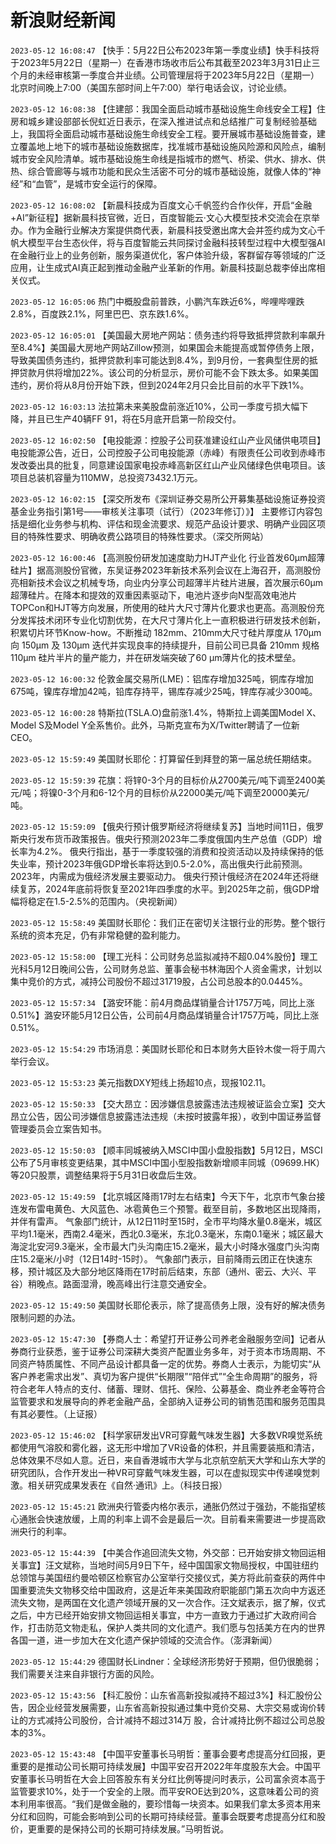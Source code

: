 # 新浪财经新闻
`2023-05-12 16:08:47` 【快手：5月22日公布2023年第一季度业绩】快手科技将于2023年5月22日（星期一）在香港市场收市后公布其截至2023年3月31日止三个月的未经审核第一季度合并业绩。公司管理层将于2023年5月22日（星期一）北京时间晚上7:00（美国东部时间上午7:00）举行电话会议，讨论业绩。

`2023-05-12 16:08:38` 【住建部：我国全面启动城市基础设施生命线安全工程】住房和城乡建设部部长倪虹近日表示，在深入推进试点和总结推广可复制经验基础上，我国将全面启动城市基础设施生命线安全工程。要开展城市基础设施普查，建立覆盖地上地下的城市基础设施数据库，找准城市基础设施风险源和风险点，编制城市安全风险清单。城市基础设施生命线是指城市的燃气、桥梁、供水、排水、供热、综合管廊等与城市功能和民众生活密不可分的城市基础设施，就像人体的“神经”和“血管”，是城市安全运行的保障。

`2023-05-12 16:08:02` 【新晨科技成为百度文心千帆签约合作伙伴，开启“金融+AI”新征程】据新晨科技官微，近日，百度智能云·文心大模型技术交流会在京举办。作为金融行业解决方案提供商代表，新晨科技受邀出席大会并签约成为文心千帆大模型平台生态伙伴，将与百度智能云共同探讨金融科技转型过程中大模型强AI在金融行业上的业务创新，服务渠道优化，客户体验升级，客群留存等领域的广泛应用，让生成式AI真正起到推动金融产业革新的作用。新晨科技副总裁李倬出席相关仪式。

`2023-05-12 16:05:06` 热门中概股盘前普跌，小鹏汽车跌近6%，哔哩哔哩跌2.8%，百度跌2.1%，阿里巴巴、京东跌1.6%。

`2023-05-12 16:05:01` 【美国最大房地产网站：债务违约将导致抵押贷款利率飙升至8.4%】美国最大房地产网站Zillow预测，如果国会未能提高或暂停债务上限，导致美国债务违约，抵押贷款利率可能达到8.4%，到9月份，一套典型住房的抵押贷款月供将增加22%。该公司的分析显示，房价可能不会下跌太多。如果美国违约，房价将从8月份开始下跌，但到2024年2月只会比目前的水平下跌1%。

`2023-05-12 16:03:13` 法拉第未来美股盘前涨近10%，公司一季度亏损大幅下降，并且已生产40辆FF 91，将在5月底开启第一阶段交付。

`2023-05-12 16:02:50` 【电投能源：控股子公司获准建设红山产业风储供电项目】电投能源公告，近日，公司控股子公司电投能源（赤峰）有限责任公司收到赤峰市发改委出具的批复，同意建设国家电投赤峰高新区红山产业风储绿色供电项目。该项目总装机容量为110MW，总投资73432.1万元。

`2023-05-12 16:02:15` 【深交所发布《深圳证券交易所公开募集基础设施证券投资基金业务指引第1号——审核关注事项（试行）（2023年修订）》】 主要修订内容包括是细化业务参与机构、评估和现金流要求、规范产品设计要求、明确产业园区项目的特殊性要求、明确收费公路项目的特殊性要求。（深交所网站）

`2023-05-12 16:00:46` 【高测股份研发加速度助力HJT产业化 行业首发60μm超薄硅片】据高测股份官微，东吴证券2023年新技术系列会议在上海召开，高测股份亮相新技术会议之机械专场，向业内分享公司超薄半片硅片进展，首次展示60μm超薄硅片。在降本和提效的双重因素驱动下，电池片逐步向N型高效电池片TOPCon和HJT等方向发展，所使用的硅片大尺寸薄片化要求也更高。高测股份充分发挥技术闭环专业化切割优势，在大尺寸薄片化上一直积极进行研发技术创新，积累切片环节Know-how。不断推动 182mm、210mm大尺寸硅片厚度从 170μm 向 150μm 及 130μm 迭代并实现良率的持续提升，目前公司已具备 210mm 规格 110μm 硅片半片的量产能力，并在研发端突破了60 μm薄片化的技术壁垒。

`2023-05-12 16:00:32` 伦敦金属交易所(LME)：铝库存增加325吨，铜库存增加675吨，镍库存增加42吨，铅库存持平，锡库存减少25吨，锌库存减少300吨。

`2023-05-12 16:00:28` 特斯拉(TSLA.O)盘前涨1.4%，特斯拉上调美国Model X、Model S及Model Y全系售价。此外，马斯克宣布为X/Twitter聘请了一位新CEO。

`2023-05-12 15:59:49` 美国财长耶伦：打算留任到拜登的第一届总统任期结束。

`2023-05-12 15:59:39` 花旗：将锌0-3个月的目标价从2700美元/吨下调至2400美元/吨；将镍0-3个月和6-12个月的目标价从22000美元/吨下调至20000美元/吨。

`2023-05-12 15:59:09` 【俄央行预计俄罗斯经济将继续复苏】当地时间11日，俄罗斯央行发布货币政策报告。俄央行预测2023年二季度俄国内生产总值（GDP）增长率为4.2%。 俄央行指出，基于一季度较强的消费和投资活动以及持续保持的低失业率，预计2023年俄GDP增长率将达到0.5-2.0%，高出俄央行此前预测。2023年，内需成为俄经济发展主要驱动力。 俄央行预计俄经济在2024年还将继续复苏，2024年底前将恢复至2021年四季度的水平。到2025年之前，俄GDP增幅将稳定在1.5-2.5%的范围内。（央视新闻）

`2023-05-12 15:58:49` 美国财长耶伦：我们正在密切关注银行业的形势。整个银行系统的资本充足，仍有非常稳健的盈利能力。

`2023-05-12 15:58:00` 【理工光科：公司财务总监拟减持不超0.04%股份】理工光科5月12日晚间公告，公司财务总监、董事会秘书林海因个人资金需求，计划以集中竞价的方式，减持公司股份不超过31719股，占公司总股本的0.0445%。

`2023-05-12 15:57:34` 【潞安环能：前4月商品煤销量合计1757万吨，同比上涨0.51%】潞安环能5月12日公告，公司前4月商品煤销量合计1757万吨，同比上涨0.51%。

`2023-05-12 15:54:29` 市场消息：美国财长耶伦和日本财务大臣铃木俊一将于周六举行会议。

`2023-05-12 15:53:23` 美元指数DXY短线上扬超10点，现报102.11。

`2023-05-12 15:50:33` 【交大昂立：因涉嫌信息披露违法违规被证监会立案】交大昂立公告，因公司涉嫌信息披露违法违规（未按时披露年报），收到中国证券监督管理委员会立案告知书。

`2023-05-12 15:50:03` 【顺丰同城被纳入MSCI中国小盘股指数】5月12日，MSCI公布了5月审核变更结果，其中MSCI中国小型股指数新增顺丰同城（09699.HK）等20只股票，调整结果将于5月31日收盘后生效。

`2023-05-12 15:49:59` 【北京城区降雨17时左右结束】今天下午，北京市气象台接连发布雷电黄色、大风蓝色、冰雹黄色三个预警。截至目前，多数地区出现降雨，并伴有雷声。 气象部门统计，从12日11时至15时，全市平均降水量0.8毫米，城区平均1.1毫米，西南2.4毫米，西北0.3毫米，东北0.3毫米，东南0.1毫米；城区最大海淀北安河9.3毫米，全市最大门头沟南庄15.2毫米，最大小时降水强度门头沟南庄15.2毫米/小时（12日14时-15时）。 气象部门表示，目前降雨云团正在快速东移，预计城区及大部分地区降雨在17时前后结束，东部（通州、密云、大兴、平谷）稍晚点。路面湿滑，晚高峰出行注意交通安全。

`2023-05-12 15:49:50` 美国财长耶伦表示，除了提高债务上限，没有好的解决债务限制问题的办法。

`2023-05-12 15:47:30`  【券商人士：希望打开证券公司养老金融服务空间】记者从券商行业获悉，鉴于证券公司深耕大类资产配置业务多年，对于资本市场周期、不同资产特质属性、不同产品设计都具备一定的优势。券商人士表示，为能切实“从客户养老需求出发”、真切为客户提供“长期限”“陪伴式”“全生命周期”的服务，将符合老年人特点的支付、储蓄、理财、信托、保险、公募基金、商业养老金等符合监管要求和发展导向的养老金融产品，全部纳入证券公司的销售范围和服务范围具有其必要性。（上证报）

`2023-05-12 15:46:02` 【科学家研发出VR可穿戴气味发生器】大多数VR嗅觉系统都使用气溶胶和雾化器，这无形中增加了VR设备的体积，并且需要装瓶和清洁，总体效果不尽如人意。近日，来自香港城市大学与北京航空航天大学和山东大学的研究团队，合作开发出一种VR可穿戴气味发生器，可以在虚拟现实中传递嗅觉刺激。相关研究成果发表在《自然·通讯》上。（科技日报）

`2023-05-12 15:45:21` 欧洲央行管委内格尔表示，通胀仍然过于强劲，不能指望核心通胀会快速放缓，上周的利率上调不会是最后一次。目前看来需要进一步提高欧洲央行的利率。

`2023-05-12 15:44:39` 【中美合作追回流失文物，外交部：已开始安排文物回运相关事宜】汪文斌称，当地时间5月9日下午，经中国国家文物局授权，中国驻纽约总领馆与美国纽约曼哈顿区检察官办公室举行交接仪式，美方将此前查获的两件中国重要流失文物移交给中国政府，这是近年来美国政府职能部门第五次向中方返还流失文物，是两国在文化遗产领域开展的又一次合作。汪文斌表示，据了解，仪式之后，中方已经开始安排文物回运相关事宜，中方一直致力于通过扩大政府间合作，打击防范文物走私，保护人类共同的文化遗产。我们愿与包括美方在内的世界各国一道，进一步加大在文化遗产保护领域的交流合作。（澎湃新闻）

`2023-05-12 15:44:29` 德国财长Lindner：全球经济形势好于预期，但仍很脆弱；我们需要关注来自非银行方面的风险。

`2023-05-12 15:43:56` 【科汇股份：山东省高新投拟减持不超过3%】科汇股份公告，因企业经营发展需要，山东省高新投拟通过集中竞价交易、大宗交易或询价转让的方式减持公司股份，合计减持不超过314万 股，合计减持比例不超过公司总股本的3%。

`2023-05-12 15:43:48` 【中国平安董事长马明哲：董事会要考虑提高分红回报，更重要的是推动公司长期可持续发展】中国平安召开2022年年度股东大会。中国平安董事长马明哲在大会上回答股东有关分红比例等提问时表示，公司富余资本高于监管要求10%，处于一个安全的上限。而平安ROE达到20%，这意味着公司的资本利用率很高。“我们是做金融的，要珍惜每一块资本。如果我们拿太多资本用来分红和回购，可能会影响到公司的长期可持续经营。董事会既要考虑提高分红和股价，更重要的是保持公司的长期可持续发展。”马明哲说。

